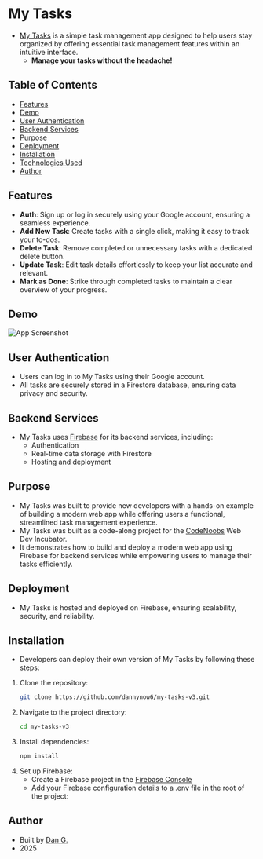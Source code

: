 # My Tasks

- [My Tasks](https://codenoobs-my-tasks.web.app) is a simple task management app designed to help users stay organized by offering essential task management features within an intuitive interface.
  - **Manage your tasks without the headache!**

## Table of Contents

- [Features](#features)
- [Demo](#demo)
- [User Authentication](#user-authentication)
- [Backend Services](#backend-services)
- [Purpose](#purpose)
- [Deployment](#deployment)
- [Installation](#installation)
- [Technologies Used](#technologies-used)
- [Author](#author)

## Features

- **Auth**: Sign up or log in securely using your Google account, ensuring a seamless experience.
- **Add New Task**: Create tasks with a single click, making it easy to track your to-dos.
- **Delete Task**: Remove completed or unnecessary tasks with a dedicated delete button.
- **Update Task**: Edit task details effortlessly to keep your list accurate and relevant.
- **Mark as Done**: Strike through completed tasks to maintain a clear overview of your progress.

## Demo

![App Screenshot](link-to-screenshot)

## User Authentication

- Users can log in to My Tasks using their Google account.
- All tasks are securely stored in a Firestore database, ensuring data privacy and security.

## Backend Services

- My Tasks uses [Firebase](https://firebase.google.com) for its backend services, including:
  - Authentication
  - Real-time data storage with Firestore
  - Hosting and deployment

## Purpose

- My Tasks was built to provide new developers with a hands-on example of building a modern web app while offering users a functional, streamlined task management experience.
- My Tasks was built as a code-along project for the [CodeNoobs](https://codenoobs.io) Web Dev Incubator.
- It demonstrates how to build and deploy a modern web app using Firebase for backend services while empowering users to manage their tasks efficiently.

## Deployment

- My Tasks is hosted and deployed on Firebase, ensuring scalability, security, and reliability.

## Installation

- Developers can deploy their own version of My Tasks by following these steps:

1. Clone the repository:
   ```bash
   git clone https://github.com/dannynow6/my-tasks-v3.git
   ```
2. Navigate to the project directory:
   ```bash
   cd my-tasks-v3
   ```
3. Install dependencies:
   ```bash
   npm install
   ```
4. Set up Firebase:
   - Create a Firebase project in the [Firebase Console](https://firebase.google.com)
   - Add your Firebase configuration details to a .env file in the root of the project:

## Author

- Built by [Dan G.](https://dgdesignanddev.com)
- 2025
